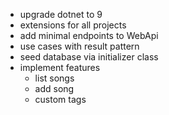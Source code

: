﻿- upgrade dotnet to 9
- extensions for all projects
- add minimal endpoints to WebApi
- use cases with result pattern
- seed database via initializer class
- implement features
  - list songs
  - add song
  - custom tags
